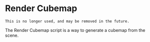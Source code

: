 # Render Cubemap

```danger
This is no longer used, and may be removed in the future.
```

The Render Cubemap script is a way to generate a cubemap from the scene.